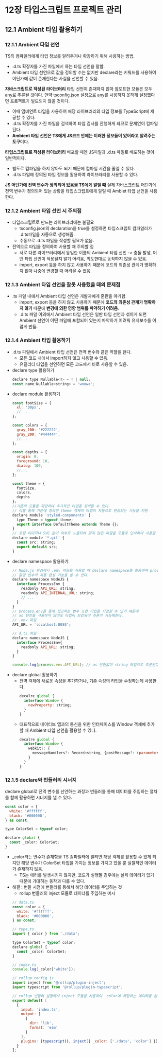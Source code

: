 # 12장 타입스크립트 프로젝트 관리
## 12.1 Ambient 타입 활용하기

### 12.1.1 Ambient 타입 선언
TS의 컴파일러에게 타입 정보를 알려주거나 확장하기 위해 사용하는 방법.
- .d.ts 확장자를 가진 파일에서 하는 타입 선언을 말함.
- Ambient 타입 선언으로 값을 정의할 수는 없지만 declare라는 키워드를 사용하여 어딘가에 값이 존재한다는 사실을 선언할 수 있음.

**자바스크립트로 작성된 라이브러리**
타입 선언이 존재하지 않아 임포트한 모듈은 모두 any로 추론될 것이다. 만약 tsconfig.json 설정으로 any를 사용하지 못하게 설정했다면 프로젝트가 빌드되지 않을 것이다.
- 이때 앰비언트 타입을 사용하여 해당 라이브러리의 타입 정보를 TypeScript에 제공할 수 있다.
- .d.ts 확장자를 가진 파일을 검색하여 타입 검사를 진행하게 되므로 문제없이 컴파일 된다.
- **Ambient 타입 선언은 TS에게 JS코드 안에는 이러한 정보들이 있어라고 알려주는 도구**이다.


**타입스크립트로 작성된 라이브러리**
배포할 때엔 JS파일과 .d.ts 파일로 배포하는 것이 일반적이다. 
- 별도로 컴파일을 하지 않아도 되기 때문에 컴파일 시간을 줄일 수 있다.
- .d.ts 파일에 정의된 타입 정보를 활용하여 라이브러리를 사용할 수 있다.

**JS 어딘가에 전역 변수가 정의되어 있음을 TS에게 알릴 때**
실제 자바스크립트 어딘가에 전역 변수가 정의되어 있는 상황을 타입스크립트에게 알릴 때 Ambiet 타입 선언을 사용한다.

### 12.1.2 Ambient 타입 선언 시 주의점
- 타입스크립트로 만드는 라이브러리에는 불필요
  - tsconfig.json의 declaration을 true를 설정하면 타입스크립트 컴파일러가 .d.ts파일을 자동으로 생성해줌.
  - 수동으로 .d.ts 파일을 작성할 필요가 없음.
- 전역으로 타입을 정의하여 사용할 때 주의할 점
  - 서로 다른 라이브러리에서 동일한 이름의 Ambient 타입 선언 -> 충돌 발생, 어떤 타입 선언이 적용될지 알기 어려움, 의도한대로 동작하지 않을 수 있음.
  - import, export 등을 하지 않고 사용하기 때문에 코드의 의존성 관계가 명확하지 않아 나중에 변경할 때 어려울 수 있음.
  
### 12.1.3 Ambient 타입 선언을 잘못 사용했을 때의 문제점
- .ts 파일 내에서 Ambient 타입 선언은 개발자에게 혼란을 야기함.
  - import, export 등을 하지 않고 사용하기 때문에 **코드의 의존성 관계가 명확하지 않기** 때문에 **변경에 의한 영향 범위를 파악하기 어려움**.
  - .d.ts 파일 이외에서 Ambient 타입 선언은 일반 타입 선언과 섞이게 되면 Ambient 선언이 어떤 파일에 포함되어 있는지 파악하기 어려워 유지보수를 어렵게 만듦.
### 12.1.4 Ambient 타입 활용하기
- .d.ts 파일에서 Ambient 타입 선언은 전역 변수와 같은 역할을 한다.
  - 모든 코드 내에서 import하지 않고 사용할 수 있음.
  - 유틸리티 타입을 선언하면 모든 코드에서 바로 사용할 수 있음. 
- declare type 활용하기
  ```jsx
  declare type Nullable<T> = T | null;
  const name:Nullable<string> = 'woowa';
  ```
- declare module 활용하기
  ```jsx
  const fontSize = {
    xl: '30px',
    //...
  };
  
  const colors = {
    gray_100: '#222222',
    gray_200: '#444444',
    //...
  };
  
  const depths = {
    origin: 0,
    foreground: 10,
    dialog: 100,
    //...
  };
  
  const theme = {
    fontSize,
    colors,
    depths
  };
  //기존의 모듈을 확장하여 추가적인 타입을 정의할 수 있다.
  // 이를 통해 기존에 정의한 theme 객체의 타입이 자동으로 완성되는 기능을 지원
  declare module 'styled-components' {
    type Theme = typeof theme;
    export interface DefaultTheme extends Theme {};
  }
  // 로컬 이미지나 SVG 같이 외부로 노출되어 있지 않은 파일을 모듈로 인식하여 사용할 수 있게끔 만들 수 있음.
  declare module '*.gif' {
    const src: string;
    export default src;
  }
  ```
- declare namespace 활용하기
  ```jsx
  // Node.js 환경에서 .env 파일을 사용할 때 declare namespace를 활용하여 process.env로 설정값을 손쉽게 불러오고
  // 환경 변수의 자동 완성 기능을 쓸 수 있다.
  declare namespace NodeJS {
    interface ProcessEnv {
      readonly API_URL: string;
      readonly API_INTERNAL_URL: string;
      // ...
    }
  }
  // process.env를 통해 접근하는 변수 또한 타입을 지정할 수 있기 때문에
  // as 단언을 사용하지 않아도 타입이 보강되어 추론이 가능해진다.
  // .env 파일
  API_URL = 'localhost:8080';
  
  // d.ts 파일
  declare namespace NodeJS {
    interface ProcessEnv{
      readonly API_URL: string;
    }
  }
  
  console.log(process.env.API_URL); // as 단언없이 string 타입으로 추론된다.

  ```
- declare global 활용하기
  - 전역 객체에 새로운 속성을 추가하거나, 기존 속성의 타입을 수정하는데 사용한다.
    ```jsx
    decalre global {
      interface Window {
        newProperty: string;
      }
    }
    ```
  - 대표적으로 네이티브 앱과의 통신을 위한 인터페이스를 Window 객체에 추가할 때 Ambient 타입 선언을 활용할 수 있다.
    ```jsx
    decalre global {
      interface Window {
        webkit?: {
          messageHandlers?: Record<string, {postMessage?: (parameter: string) => void;}>
        }
      }
    }
    ```
### 12.1.5 declare와 번들러의 시너지
declare global로 전역 변수를 선언하는 과정과 번들러를 통해 데이터를 주입하는 절차를 함께 활용하면 시너지를 낼 수 있다.
```jsx
const color = {
  white: '#ffffff',
  black: '#000000',
} as const;

type ColorSet = typeof color;

declare global {
  const _color: ColorSet;
}
```
- _color라는 변수가 존재함을 TS 컴파일러에 알리면 해당 객체를 활용할 수 있게 되지만 해당 변수가 ColorSet 타입을 가지는 정보를 가지고 있을 뿐 실질적인 데이터가 존재하지 않음.
  - TS는 에러를 발생시키지 않지만, 코드가 실행될 경우에는 실제 데이터가 없기 때문에 기대하는 동작과 다를 수 있다.
- 해결 : 번들 시점에 번들러를 통해서 해당 데이터를 주입하는 것
  - rollup 번들러의 inject 모듈로 데이터를 주입하는 예시
  ```jsx
  // data.ts
  const color = {
    white: '#ffffff',
    black: '#000000',
  } as const;
  
  // type.ts
  import { color } from './data';
  
  type ColorSet = typeof color;
  declare global {
    const _color: ColorSet;
  }
  
  // index.ts
  console.log(_color['white']);
  
  // rollup.config.js
  import inject from '@rollup/plugin-inject';
  import typescript from '@rollup/plugin-typescript';

  // rollup 번들러 설정에서 inject 모듈을 사용하여 _color에 해당하는 데이터를 삽입하고 있다.
  export default [
    {
      input: 'index.ts',
      output: [
        {
          dir: 'lib',
          format: 'esm'
        }
      ],
      plugins: [typescript(), inject({ _color: ['./data', 'color'] })],
    }
  ];
  ```


